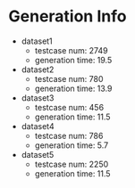 # Generation Info

- dataset1
    - testcase num: 2749
    - generation time: 19.5
- dataset2
    - testcase num: 780
    - generation time: 13.9
- dataset3
    - testcase num: 456
    - generation time: 11.5
- dataset4
    - testcase num: 786
    - generation time: 5.7
- dataset5
    - testcase num: 2250
    - generation time: 11.5
